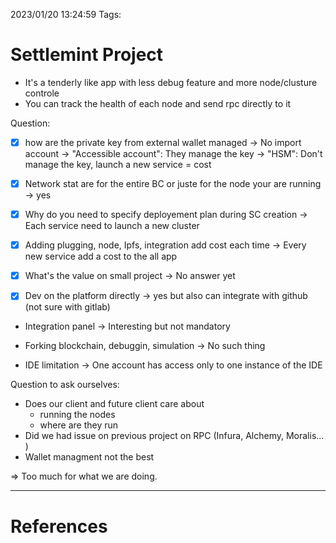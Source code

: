 2023/01/20 13:24:59
Tags:

# Settlemint Project

- It's a tenderly like app with less debug feature and more node/clusture
    controle
- You can track the health of each node and send rpc directly to it

Question:

- [X] how are the private key from external wallet managed 
    -> No import account 
    -> "Accessible account": They manage the key
    -> "HSM": Don't manage the key, launch a new service = cost

- [X] Network stat are for the entire BC or juste for the node your are running 
    -> yes 

- [X] Why do you need to specify deployement plan during SC creation 
    -> Each service need to launch a new cluster

- [X] Adding plugging, node, Ipfs, integration add cost each time 
    -> Every new service add a cost to the all app

- [X] What's the value on small project 
    -> No answer yet 

- [X] Dev on the platform directly 
    -> yes but also can integrate with github (not sure with gitlab)

- Integration panel
    -> Interesting but not mandatory

- Forking blockchain, debuggin, simulation
    -> No such thing 
- IDE limitation
    -> One account has access only to one instance of the IDE

Question to ask ourselves:
- Does our client and future client care about 
    - running the nodes 
    - where are they run
- Did we had issue on previous project on RPC (Infura, Alchemy, Moralis... )
- Wallet managment not the best 

=> Too much for what we are doing. 

---
# References

